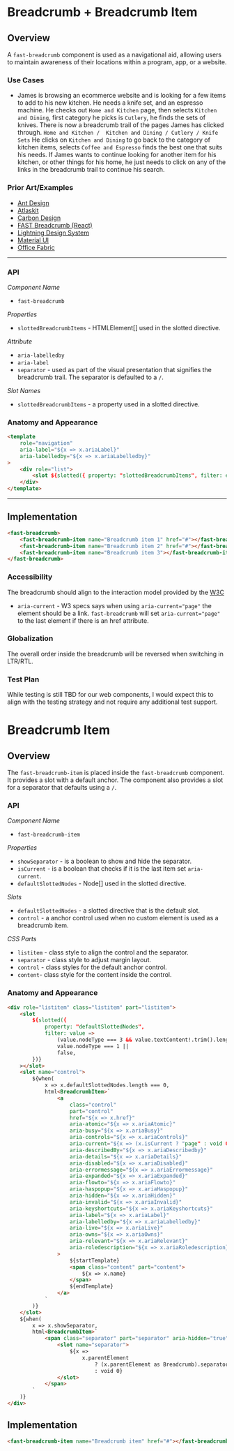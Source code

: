 # Breadcrumb + Breadcrumb Item

## Overview
A `fast-breadcrumb` component is used as a navigational aid, allowing users to maintain awareness of their locations within a program, app, or a website.

### Use Cases
- James is browsing an ecommerce website and is looking for a few items to add to his new kitchen. He needs a knife set, and an espresso machine. He checks out `Home and Kitchen` page, then selects `Kitchen and Dining`, first category he picks is `Cutlery`, he finds the sets of knives. There is now a breadcrumb trail of the pages James has clicked through. `Home and Kitchen /  Kitchen and Dining / Cutlery / Knife Sets`
He clicks on `Kitchen and Dining` to go back to the category of kitchen items, selects `Coffee and Espresso` finds the best one that suits his needs. If James wants to continue looking for another item for his kitchen, or other things for his home, he just needs to click on any of the links in the breadcrumb trail to continue his search.

### Prior Art/Examples
- [Ant Design](https://ant.design/components/breadcrumb/)
- [Atlaskit](https://atlaskit.atlassian.com/packages/core/breadcrumbs)
- [Carbon Design](https://www.carbondesignsystem.com/components/breadcrumb/code/)
- [FAST Breadcrumb (React)](https://www.npmjs.com/package/@microsoft/fast-components-react-msft)
- [Lightning Design System](https://www.lightningdesignsystem.com/components/breadcrumbs/#site-main-content)
- [Material UI](https://material-ui.com/components/breadcrumbs/)
- [Office Fabric](https://developer.microsoft.com/en-us/fluentui#/controls/web/breadcrumb)

---

### API

*Component Name*
- `fast-breadcrumb`

*Properties*
- `slottedBreadcrumbItems` - HTMLElement[] used in the slotted directive.

*Attribute*
- `aria-labelledby`
- `aria-label`
- `separator` - used as part of the visual presentation that signifies the breadcrumb trail. The separator is defaulted to a `/`.

*Slot Names*
- `slottedBreadcrumbItems` - a property used in a slotted directive.

### Anatomy and Appearance

```html
<template
    role="navigation"
    aria-label="${x => x.ariaLabel}"
    aria-labelledby="${x => x.ariaLabelledby}"
>
    <div role="list">
        <slot ${slotted({ property: "slottedBreadcrumbItems", filter: elements() })}></slot>
    </div>
</template>
```

---

## Implementation

```html
<fast-breadcrumb>
    <fast-breadcrumb-item name="Breadcrumb item 1" href="#"></fast-breadcrumb-item>
    <fast-breadcrumb-item name="Breadcrumb item 2" href="#"></fast-breadcrumb-item>
    <fast-breadcrumb-item name="Breadcrumb item 3"></fast-breadcrumb-item>
</fast-breadcrumb>
```

### Accessibility

The breadcrumb should align to the interaction model provided by the [W3C](https://www.w3.org/TR/wai-aria-practices/#breadcrumb)
- `aria-current` - W3 specs says when using `aria-current="page"` the element should be a link. `fast-breadcrumb` will set `aria-current="page"` to the last element if there is an href attribute.

### Globalization

The overall order inside the breadcrumb will be reversed when switching in LTR/RTL.

### Test Plan

While testing is still TBD for our web components, I would expect this to align with the testing strategy and not require any additional test support.



# Breadcrumb Item

## Overview

The `fast-breadcrumb-item` is placed inside the `fast-breadcrumb` component. It provides a slot with a default anchor. The component also provides a slot for a separator that defaults using a `/`.

### API

*Component Name*
- `fast-breadcrumb-item`

*Properties*
- `showSeparator` - is a boolean to show and hide the separator.
- `isCurrent` - is a boolean that checks if it is the last item set `aria-current`.
- `defaultSlottedNodes` - Node[] used in the slotted directive.

*Slots*
- `defaultSlottedNodes` - a slotted directive that is the default slot.
- `control` - a anchor control used when no custom element is used as a breadcrumb item.

*CSS Parts*
- `listitem` - class style to align the control and the separator.
- `separator` - class style to adjust margin layout.
- `control` - class styles for the default anchor control.
- `content`- class style for the content inside the control.

### Anatomy and Appearance

```html
<div role="listitem" class="listitem" part="listitem">
    <slot
        ${slotted({
            property: "defaultSlottedNodes",
            filter: value =>
                (value.nodeType === 3 && value.textContent!.trim().length !== 0) ||
                value.nodeType === 1 ||
                false,
        })}
    ></slot>
    <slot name="control">
        ${when(
            x => x.defaultSlottedNodes.length === 0,
            html<BreadcrumbItem>`
                <a
                    class="control"
                    part="control"
                    href="${x => x.href}"
                    aria-atomic="${x => x.ariaAtomic}"
                    aria-busy="${x => x.ariaBusy}"
                    aria-controls="${x => x.ariaControls}"
                    aria-current="${x => (x.isCurrent ? "page" : void 0)}"
                    aria-describedBy="${x => x.ariaDescribedby}"
                    aria-details="${x => x.ariaDetails}"
                    aria-disabled="${x => x.ariaDisabled}"
                    aria-errormessage="${x => x.ariaErrormessage}"
                    aria-expanded="${x => x.ariaExpanded}"
                    aria-flowto="${x => x.ariaFlowto}"
                    aria-haspopup="${x => x.ariaHaspopup}"
                    aria-hidden="${x => x.ariaHidden}"
                    aria-invalid="${x => x.ariaInvalid}"
                    aria-keyshortcuts="${x => x.ariaKeyshortcuts}"
                    aria-label="${x => x.ariaLabel}"
                    aria-labelledby="${x => x.ariaLabelledby}"
                    aria-live="${x => x.ariaLive}"
                    aria-owns="${x => x.ariaOwns}"
                    aria-relevant="${x => x.ariaRelevant}"
                    aria-roledescription="${x => x.ariaRoledescription}"
                >
                    ${startTemplate}
                    <span class="content" part="content">
                        ${x => x.name}
                    </span>
                    ${endTemplate}
                </a>
            `
        )}
    </slot>
    ${when(
        x => x.showSeparator,
        html<BreadcrumbItem>`
            <span class="separator" part="separator" aria-hidden="true">
                <slot name="separator">
                    ${x =>
                        x.parentElement
                            ? (x.parentElement as Breadcrumb).separator
                            : void 0}
                </slot>
            </span>
        `
    )}
</div>
```

## Implementation

```html
<fast-breadcrumb-item name="Breadcrumb item" href="#"></fast-breadcrumb-item>
```
